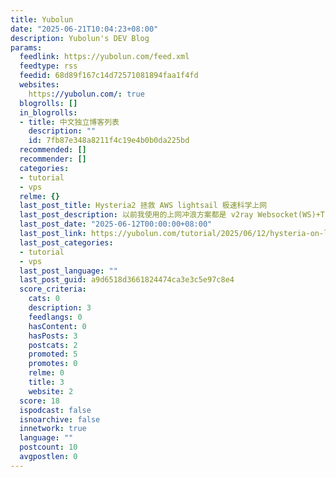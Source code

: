 ```yaml
---
title: Yubolun
date: "2025-06-21T10:04:23+08:00"
description: Yubolun's DEV Blog
params:
  feedlink: https://yubolun.com/feed.xml
  feedtype: rss
  feedid: 68d89f167c14d72571081894faa1f4fd
  websites:
    https://yubolun.com/: true
  blogrolls: []
  in_blogrolls:
  - title: 中文独立博客列表
    description: ""
    id: 7fb87e348a8211f4c19e4b0b0da225bd
  recommended: []
  recommender: []
  categories:
  - tutorial
  - vps
  relme: {}
  last_post_title: Hysteria2 拯救 AWS lightsail 极速科学上网
  last_post_description: 以前我使用的上网冲浪方案都是 v2ray Websocket(WS)+TLS+CDN 的方式，这种方式的好处是安全性高，保护服务器不被
  last_post_date: "2025-06-12T00:00:00+08:00"
  last_post_link: https://yubolun.com/tutorial/2025/06/12/hysteria-on-lightsail/
  last_post_categories:
  - tutorial
  - vps
  last_post_language: ""
  last_post_guid: a9d6518d3661824474ca3e3c5e97c8e4
  score_criteria:
    cats: 0
    description: 3
    feedlangs: 0
    hasContent: 0
    hasPosts: 3
    postcats: 2
    promoted: 5
    promotes: 0
    relme: 0
    title: 3
    website: 2
  score: 18
  ispodcast: false
  isnoarchive: false
  innetwork: true
  language: ""
  postcount: 10
  avgpostlen: 0
---
```

